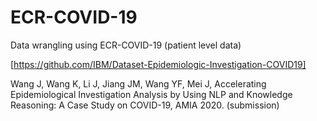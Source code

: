 # ECR-COVID-19
Data wrangling using ECR-COVID-19 (patient level data)

[https://github.com/IBM/Dataset-Epidemiologic-Investigation-COVID19]

Wang J, Wang K, Li J, Jiang JM, Wang YF, Mei J, Accelerating Epidemiological Investigation Analysis by Using NLP and
Knowledge Reasoning: A Case Study on COVID-19, AMIA 2020. (submission)
